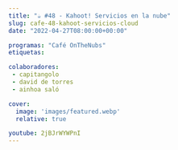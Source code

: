 ```yaml
---
title: "☕️ #48 - Kahoot! Servicios en la nube"
slug: cafe-48-kahoot-servicios-cloud
date: "2022-04-27T08:00:00+00:00"

programas: "Café OnTheNubs"
etiquetas:

colaboradores:
 - capitangolo
 - david de torres
 - ainhoa saló

cover:
  image: 'images/featured.webp'
  relative: true

youtube: 2jBJrWYWPnI
---
```

